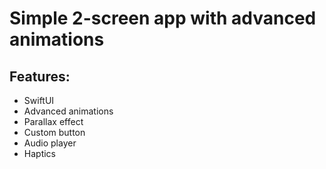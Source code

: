 #  Simple 2-screen app with advanced animations

## Features:
- SwiftUI
- Advanced animations
- Parallax effect
- Custom button
- Audio player
- Haptics

